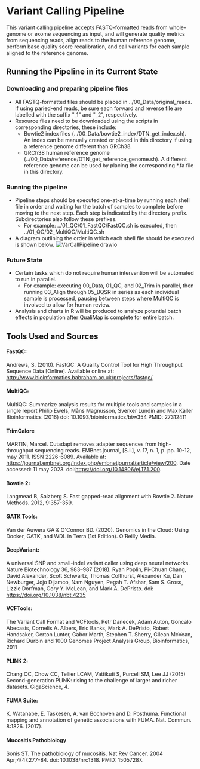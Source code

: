 # Variant Calling Pipeline

This variant calling pipeline accepts FASTQ-formatted reads from whole-genome or exome sequencing as input, and will generate quality metrics from sequencing reads, align reads to the human reference genome, perform base quality score recalibration, and call variants for each sample aligned to the reference genome.

## Running the Pipeline in its Current State 
### Downloading and preparing pipeline files 
- All FASTQ-formatted files should be placed in ../00_Data/original_reads. If using paried-end reads, be sure each forward and reverse file are labelled with the suffix "_1" and "_2", respectively. 
- Resource files need to be downloaded using the scripts in corresponding directories, these include:
  - Bowtie2 index files (../00_Data/bowtie2_index/DTN_get_index.sh). An index can be manually created or placed in this directory if using a reference genome different than GRCh38. 
  - GRCh38 human reference genome (../00_Data/reference/DTN_get_reference_genome.sh). A different reference genome can be used by placing the corresponding *.fa file in this directory.

### Running the pipeline
- Pipeline steps should be executed one-at-a-time by running each shell file in order and waiting for the batch of samples to complete before moving to the next step. Each step is indicated by the directory prefix. Subdirectories also follow these prefixes. 
  - For example: ../01_QC/01_FastQC/FastQC.sh is executed, then ../01_QC/02_MultiQC/MultiQC.sh
- A diagram outlining the order in which each shell file should be executed is shown below.
![VarCallPipeline drawio](https://github.com/asdalexander/variant_calling_pipeline/assets/95765425/6c1b2417-03d8-4298-b440-0efe4a043f73)

### Future State
- Certain tasks which do not require human intervention will be automated to run in parallel.
  - For example: executing 00_Data, 01_QC, and 02_Trim in parallel, then running 03_Align through 05_BQSR in series as each individual sample is processed, pausing between steps where MultiQC is involved to allow for human review.
- Analysis and charts in R will be produced to analyze potential batch effects in population after QualiMap is complete for entire batch. 


## Tools Used and Sources
#### FastQC:
Andrews, S. (2010). FastQC:  A Quality Control Tool for High Throughput Sequence Data [Online]. Available online at: http://www.bioinformatics.babraham.ac.uk/projects/fastqc/​

#### MultiQC:
MultiQC: Summarize analysis results for multiple tools and samples in a single report Philip Ewels, Måns Magnusson, Sverker Lundin and Max Käller Bioinformatics (2016) doi: 10.1093/bioinformatics/btw354 PMID: 27312411​

#### TrimGalore
MARTIN, Marcel. Cutadapt removes adapter sequences from high-throughput sequencing reads. EMBnet.journal, [S.l.], v. 17, n. 1, p. pp. 10-12, may 2011. ISSN 2226-6089. Available at: <https://journal.embnet.org/index.php/embnetjournal/article/view/200>. Date accessed: 11 may 2023. doi:https://doi.org/10.14806/ej.17.1.200.

#### Bowtie 2:
Langmead B, Salzberg S. Fast gapped-read alignment with Bowtie 2. Nature Methods. 2012, 9:357-359.​

#### GATK Tools:
Van der Auwera GA & O'Connor BD. (2020). Genomics in the Cloud: Using Docker, GATK, and WDL in Terra (1st Edition). O'Reilly Media. ​

#### DeepVariant:
A universal SNP and small-indel variant caller using deep neural networks. Nature Biotechnology 36, 983–987 (2018). Ryan Poplin, Pi-Chuan Chang, David Alexander, Scott Schwartz, Thomas Colthurst, Alexander Ku, Dan Newburger, Jojo Dijamco, Nam Nguyen, Pegah T. Afshar, Sam S. Gross, Lizzie Dorfman, Cory Y. McLean, and Mark A. DePristo. doi: https://doi.org/10.1038/nbt.4235​

#### VCFTools:
The Variant Call Format and VCFtools, Petr Danecek, Adam Auton, Goncalo Abecasis, Cornelis A. Albers, Eric Banks, Mark A. DePristo, Robert Handsaker, Gerton Lunter, Gabor Marth, Stephen T. Sherry, Gilean McVean, Richard Durbin and 1000 Genomes Project Analysis Group, Bioinformatics, 2011​

#### PLINK 2:
Chang CC, Chow CC, Tellier LCAM, Vattikuti S, Purcell SM, Lee JJ (2015) Second-generation PLINK: rising to the challenge of larger and richer datasets. GigaScience, 4.​

#### FUMA Suite:
K. Watanabe, E. Taskesen, A. van Bochoven and D. Posthuma. Functional mapping and annotation of genetic associations with FUMA. Nat. Commun. 8:1826. (2017).​

#### Mucositis Pathobiology
Sonis ST. The pathobiology of mucositis. Nat Rev Cancer. 2004 Apr;4(4):277-84. doi: 10.1038/nrc1318. PMID: 15057287.

